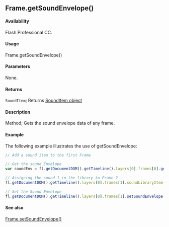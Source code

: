 ## Frame.getSoundEnvelope()

#### Availability

Flash Professional CC.

#### Usage

Frame.getSoundEnvelope()

#### Parameters

None.

#### Returns

`SoundItem`; Returns [SoundItem object](../SoundItem_object/SoundItem_summary.md)

#### Description

Method; Gets the sound envelope data of any frame.

#### Example

The following example illustrates the use of getSoundEnvelope:

```javascript
// Add a sound item to the first Frame

// Get the sound Envelope
var soundEnv = fl.getDocumentDOM().getTimeline().layers[0].frames[0].getSoundEnvelope();

// Assigning the sound 1 in the library to Frame 2
fl.getDocumentDOM().getTimeline().layers[0].frames[1].soundLibraryItem = fl.getDocumentDOM().library.items[1];

// Set the Sound Envelope
fl.getDocumentDOM().getTimeline().layers[0].frames[1].setSoundEnvelope(soundEnv);
```

#### See also

[Frame.setSoundEnvelope()](../Frame_object/Frame27.md)
